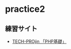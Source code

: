 # practice2

## 練習サイト

- [TECH-PROjin 「PHP基礎」](https://tech.pjin.jp/blog/developer_category/php%E5%9F%BA%E7%A4%8E/page/7/)
